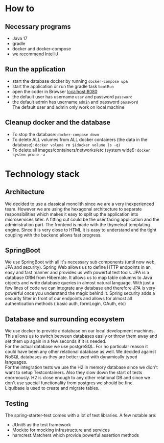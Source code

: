 
# How to
## Necessary programs
- Java 17
- gradle
- docker and docker-compose
- we recommend IntelliJ
## Run the application
- start the database docker by running `docker-compose up&`
- start the application or run the gradle task `bootRun`
- open the coder in Browser [localhost:8080](localhost:8080)
- the default user has username `user` and password `password`
- the default admin has username `admin` and password `password`  
  The default user and admin only work on local machine
## Cleanup docker and the database
- To stop the database: `docker-compose down`
- To delete ALL volumes from ALL docker containers (the data in the database): `docker volume rm $(docker volume ls -q)`
- To delete all images/containers/networks/etc (system wide!): `docker system prune -a`
# Technology stack
## Architecture
We decided to use a classical monolith since we are a very inexperienced team. However we are using the hexagonal architecture to separate responsibilities which makes it easy to split up the application into microservices later. A fitting cut could be the user facing application and the administration part.
The frontend is made with the thymeleaf templating engine. Since it is very close to HTML it is easy to understand and the tight coupling with the backend allows fast progress.
## SpringBoot
We use SpringBoot with all it's necessary sub components (until now web, JPA and security). Spring Web allows us to define HTTP endpoints in an easy and fast manner and provides us with powerful test tools. JPA is a database ORM from Hibernate. It allows us to map table columns to Java objects and write database queries in almost natural language. With just a few lines of code we can integrate any database and therefore JPA is very powerful once you understand the magic behind it. Spring security adds a security filter in front of our endpoints and allows for almost all authentication methods ( basic auth, formLogin, OAuth, etc)
## Database and surrounding ecosystem
We use docker to provide a database on our local development machines. This allows us to switch between databases easily or throw them away and set them up again in a few seconds if it is needed.  
For the actual database we use postgreSQL. For no particular reason it could have been any other relational database as well. We decided against NoSQL databases as they are better used with dynamically typed languages.  
For the integration tests we use the H2  in memory database since we didn't want to setup Testcontainers. Also they slow down the start of tests enormously. H2 is close enough to any other relational DB and since we don't use special functionality from postgres we should be fine.  
Liquibase is used to create and migrate tables.
## Testing
The spring-starter-test comes with a lot of test libraries. A few notable are:
- JUnit5 as the test framework
- Mockito for mocking infrastructure and services
- hamcrest.Matchers which provide powerful assertion methods
